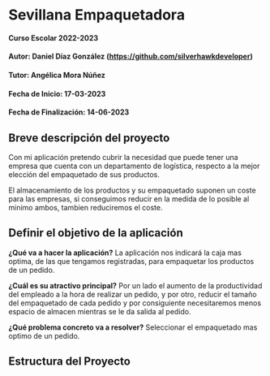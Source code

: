 # Sevillana Empaquetadora

#### Curso Escolar 2022-2023
#### Autor: Daniel Díaz González (https://github.com/silverhawkdeveloper)
#### Tutor: Angélica Mora Núñez
#### Fecha de Inicio: 17-03-2023
#### Fecha de Finalización: 14-06-2023

## Breve descripción del proyecto

Con mi aplicación pretendo cubrir la necesidad que puede tener una empresa que cuenta con un departamento de logística, respecto a la mejor elección del empaquetado de sus productos.

El almacenamiento de los productos y su empaquetado suponen un coste para las empresas, si conseguimos reducir en la medida de lo posible al minimo ambos, tambien reduciremos el coste.

## Definir el objetivo de la aplicación
**¿Qué va a hacer la aplicación?**
La aplicación nos indicará la caja mas optima, de las que tengamos registradas, para empaquetar los productos de un pedido. 

**¿Cuál es su atractivo principal?** 
Por un lado el aumento de la productividad del empleado a la hora de realizar un pedido, y por  otro, reducir el tamaño del empaquetado de cada pedido y por consiguiente necesitaremos menos espacio de almacen mientras se le da salida al pedido.

**¿Qué problema concreto va a resolver?** 
Seleccionar el empaquetado mas optimo de un pedido.

## Estructura del Proyecto

